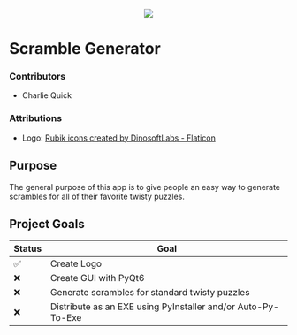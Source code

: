<p align="center"> <img src="/images/logo-512x512.ico" /> </p>

<p align="center"> <h1> Scramble Generator </h1> </p>

### Contributors

- Charlie Quick

### Attributions

- Logo: <a href="https://www.flaticon.com/free-icons/rubik" title="Rubik icons">Rubik icons created by DinosoftLabs - Flaticon</a>

## Purpose

The general purpose of this app is to give people an easy way to generate scrambles for all of their favorite twisty puzzles.

## Project Goals

| Status             | Goal                                                         |
| ------------------ | ------------------------------------------------------------ |
| :white_check_mark: | Create Logo                                                  |
| :x:                | Create GUI with PyQt6                                        |
| :x:                | Generate scrambles for standard twisty puzzles               |
| :x:                | Distribute as an EXE using PyInstaller and/or Auto-Py-To-Exe |
